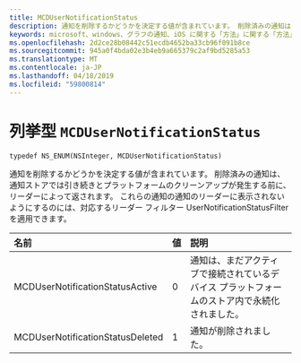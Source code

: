 ```yaml
---
title: MCDUserNotificationStatus
description: 通知を削除するかどうかを決定する値が含まれています。 削除済みの通知は、通知ストアでは引き続きとプラットフォームのクリーンアップが発生する前に、リーダーによって返されます。 これらの通知の通知のリーダーに表示されないようにするのには、対応するリーダー フィルター UserNotificationStatusFilter を適用できます。
keywords: microsoft、windows、グラフの通知、iOS に関する「方法」に関する「方法」の iPhone
ms.openlocfilehash: 2d2ce28b08442c51ecdb4652ba33cb96f091b8ce
ms.sourcegitcommit: 945a0f4bda02e3b4eb9a665379c2af9bd5285a53
ms.translationtype: MT
ms.contentlocale: ja-JP
ms.lasthandoff: 04/18/2019
ms.locfileid: "59800814"
---
```

# <a name="enum-mcdusernotificationstatus"></a>列挙型 `MCDUserNotificationStatus`

```
typedef NS_ENUM(NSInteger, MCDUserNotificationStatus)
```

通知を削除するかどうかを決定する値が含まれています。 削除済みの通知は、通知ストアでは引き続きとプラットフォームのクリーンアップが発生する前に、リーダーによって返されます。 これらの通知の通知のリーダーに表示されないようにするのには、対応するリーダー フィルター UserNotificationStatusFilter を適用できます。 

|名前 | 値 | 説明 |
|:-- |:-- |:-- |
|   MCDUserNotificationStatusActive |0| 通知は、まだアクティブで接続されているデバイス プラットフォームのストア内で永続化されました。 |
|   MCDUserNotificationStatusDeleted | 1| 通知が削除されました。|